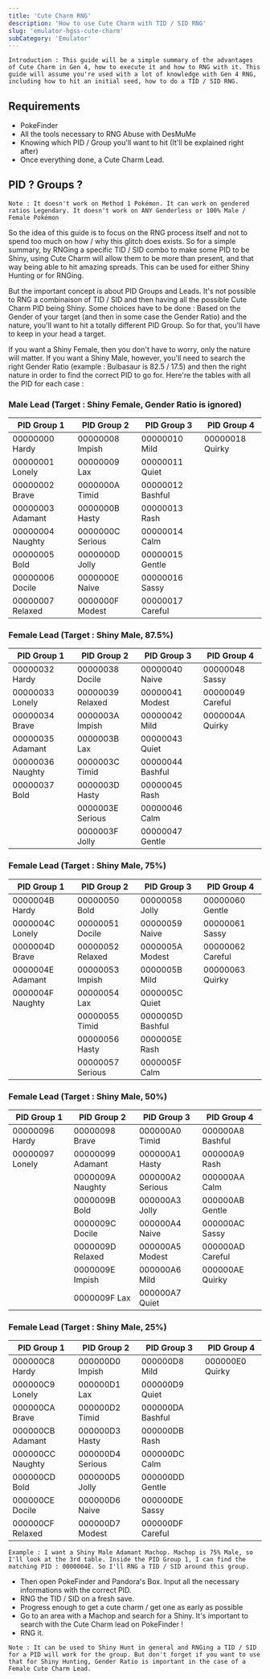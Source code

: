 ```yaml
---
title: 'Cute Charm RNG'
description: 'How to use Cute Charm with TID / SID RNG'
slug: 'emulator-hgss-cute-charm'
subCategory: 'Emulator'
---
```


```
Introduction : This guide will be a simple summary of the advantages of Cute Charm in Gen 4, how to execute it and how to RNG with it. This guide will assume you're used with a lot of knowledge with Gen 4 RNG, including how to hit an initial seed, how to do a TID / SID RNG.
```

## Requirements

- PokeFinder
- All the tools necessary to RNG Abuse with DesMuMe
- Knowing which PID / Group you'll want to hit (It'll be explained right after)
- Once everything done, a Cute Charm Lead.

## PID ? Groups ?

```
Note : It doesn't work on Method 1 Pokémon. It can work on gendered ratios Legendary. It doesn't work on ANY Genderless or 100% Male / Female Pokémon
```

So the idea of this guide is to focus on the RNG process itself and not to spend too much on how / why this glitch does exists. So for a simple summary, by RNGing a specific TID / SID combo to make some PID to be Shiny, using Cute Charm will allow them to be more than present, and that way being able to hit amazing spreads. This can be used for either Shiny Hunting or for RNGing. 

But the important concept is about PID Groups and Leads. It's not possible to RNG a combinaison of TID / SID and then having all the possible Cute Charm PID being Shiny. Some choices have to be done : Based on the Gender of your target (and then in some case the Gender Ratio) and the nature, you'll want to hit a totally different PID Group. So for that, you'll have to keep in your head a target. 

If you want a Shiny Female, then you don't have to worry, only the nature will matter. If you want a Shiny Male, however, you'll need to search the right Gender Ratio (example : Bulbasaur is 82.5 / 17.5) and then the right nature in order to find the correct PID to go for. Here're the tables with all the PID for each case :

### Male Lead (Target : Shiny Female, Gender Ratio is ignored)

| PID Group 1      | PID Group 2     | PID Group 3     | PID Group 4    |
| ---------------- | -----------     | -----------     | -----------    |
| 00000000 Hardy   |00000008 Impish  |00000010 Mild    |00000018 Quirky |
| 00000001 Lonely  |00000009 Lax     |00000011 Quiet   |                |
| 00000002 Brave   |0000000A Timid   |00000012 Bashful |                |
| 00000003 Adamant |0000000B Hasty   |00000013 Rash    |                |
| 00000004 Naughty |0000000C Serious |00000014 Calm    |                |
| 00000005 Bold    |0000000D Jolly   |00000015 Gentle  |                |
| 00000006 Docile  |0000000E Naive   |00000016 Sassy   |                |
| 00000007 Relaxed |0000000F Modest  |00000017 Careful |                |



### Female Lead (Target : Shiny Male, 87.5%)

| PID Group 1      | PID Group 2     | PID Group 3     | PID Group 4     |
| ---------------- | -----------     | -----------     | -----------     |
| 00000032 Hardy   |00000038 Docile  |00000040 Naive   |00000048 Sassy   |
| 00000033 Lonely  |00000039 Relaxed |00000041 Modest  |00000049 Careful |
| 00000034 Brave   |0000003A Impish  |00000042 Mild    |0000004A Quirky  |
| 00000035 Adamant |0000003B Lax     |00000043 Quiet   |                 |
| 00000036 Naughty |0000003C Timid   |00000044 Bashful |                 |
| 00000037 Bold    |0000003D Hasty   |00000045 Rash    |                 |
|                  |0000003E Serious |00000046 Calm    |                 |
|                  |0000003F Jolly   |00000047 Gentle  |                 |			
		
		
### Female Lead (Target : Shiny Male, 75%)

| PID Group 1      | PID Group 2     | PID Group 3     | PID Group 4     |
| ---------------- | -----------     | -----------     | -----------     |
| 0000004B Hardy   |00000050 Bold    |00000058 Jolly   |00000060 Gentle  |
| 0000004C Lonely  |00000051 Docile  |00000059 Naive   |00000061 Sassy   |
| 0000004D Brave   |00000052 Relaxed |0000005A Modest  |00000062 Careful |
| 0000004E Adamant |00000053 Impish  |0000005B Mild    |00000063 Quirky  |
| 0000004F Naughty |00000054 Lax     |0000005C Quiet   |                 |
|                  |00000055 Timid   |0000005D Bashful |                 |
|                  |00000056 Hasty   |0000005E Rash    |                 |
|                  |00000057 Serious |0000005F Calm    |                 |				
			
### Female Lead (Target : Shiny Male, 50%)

| PID Group 1      | PID Group 2     | PID Group 3     | PID Group 4     |
| ---------------- | -----------     | -----------     | -----------     |
| 00000096 Hardy   |00000098 Brave   |000000A0 Timid   |000000A8 Bashful |
| 00000097 Lonely  |00000099 Adamant |000000A1 Hasty   |000000A9 Rash    |
|                  |0000009A Naughty |000000A2 Serious |000000AA Calm    |
|                  |0000009B Bold    |000000A3 Jolly   |000000AB Gentle  |
|                  |0000009C Docile  |000000A4 Naive   |000000AC Sassy   |
|                  |0000009D Relaxed |000000A5 Modest  |000000AD Careful |
|                  |0000009E Impish  |000000A6 Mild    |000000AE Quirky  |
|                  |0000009F Lax     |000000A7 Quiet   |                 |			
			
			
### Female Lead (Target : Shiny Male, 25%)

| PID Group 1      | PID Group 2     | PID Group 3     | PID Group 4     |
| ---------------- | -----------     | -----------     | -----------     |
| 000000C8 Hardy   |000000D0 Impish  |000000D8 Mild    |000000E0 Quirky  |
| 000000C9 Lonely  |000000D1 Lax     |000000D9 Quiet   |                 |
| 000000CA Brave   |000000D2 Timid   |000000DA Bashful |                 |
| 000000CB Adamant |000000D3 Hasty   |000000DB Rash    |                 |
| 000000CC Naughty |000000D4 Serious |000000DC Calm    |                 |
| 000000CD Bold    |000000D5 Jolly   |000000DD Gentle  |                 |
| 000000CE Docile  |000000D6 Naive   |000000DE Sassy   |                 |
| 000000CF Relaxed |000000D7 Modest  |000000DF Careful |                 |	

```
Example : I want a Shiny Male Adamant Machop. Machop is 75% Male, so I'll look at the 3rd table. Inside the PID Group 1, I can find the matching PID : 0000004E. So I'll RNG a TID / SID around this group.
```

* Then open PokeFinder and Pandora's Box. Input all the necessary informations with the correct PID.
* RNG the TID / SID on a fresh save.
* Progress enough to get a cute charm / get one as early as possible
* Go to an area with a Machop and search for a Shiny. It's important to search with the Cute Charm lead on PokeFinder !
* RNG it.

```
Note : It can be used to Shiny Hunt in general and RNGing a TID / SID for a PID will work for the group. But don't forget if you want to use that for Shiny Hunting, Gender Ratio is important in the case of a Female Cute Charm Lead.
```
